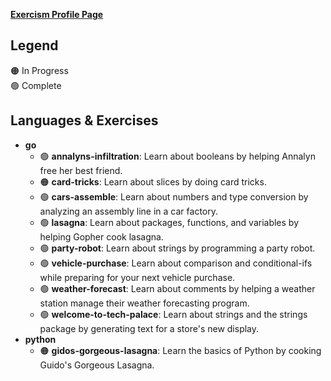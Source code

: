 [**Exercism Profile Page**](https://exercism.org/profiles/nomadicGopher)

## Legend <!--🔴🟠🟡⚫🔵⚪⚠️-->
🟠 In Progress  
🟢 Complete

## Languages & Exercises
* **go**
  * 🟢 **annalyns-infiltration**: Learn about booleans by helping Annalyn free her best friend.
  * 🟠 **card-tricks**: Learn about slices by doing card tricks.
  * 🟢 **cars-assemble**: Learn about numbers and type conversion by analyzing an assembly line in a car factory.
  * 🟢 **lasagna**: Learn about packages, functions, and variables by helping Gopher cook lasagna.
  * 🟢 **party-robot**: Learn about strings by programming a party robot.
  * 🟢 **vehicle-purchase**: Learn about comparison and conditional-ifs while preparing for your next vehicle purchase.
  * 🟢 **weather-forecast**: Learn about comments by helping a weather station manage their weather forecasting program.
  * 🟢 **welcome-to-tech-palace**: Learn about strings and the strings package by generating text for a store's new display.
* **python**
  * 🟠 **gidos-gorgeous-lasagna**: Learn the basics of Python by cooking Guido's Gorgeous Lasagna.